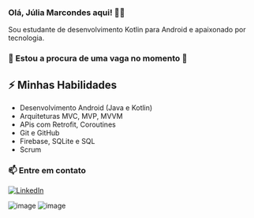 ### Olá, Júlia Marcondes aqui! 👨‍💻

Sou estudante de desenvolvimento Kotlin para Android e apaixonado por tecnologia.
### 👀 Estou a procura de uma vaga no momento 👀

## ⚡ Minhas Habilidades
- Desenvolvimento Android (Java e Kotlin)
- Arquiteturas MVC, MVP, MVVM
- APis com Retrofit, Coroutines
- Git e GitHub
- Firebase, SQLite e SQL
- Scrum

### 📫 Entre em contato
[![LinkedIn](https://img.shields.io/badge/LinkedIn-0077B5?style=for-the-badge&logo=linkedin&logoColor=white)](https://www.linkedin.com/company/android-developer/)

![image](https://github.com/JulI4ma/Juli4ma/assets/132602061/292c810f-90aa-48a1-bf76-37cc5d7d3bd4)
![image](https://github.com/JulI4ma/Juli4ma/assets/132602061/7b813784-3a24-452a-a96d-0e16dfa72cdc)




